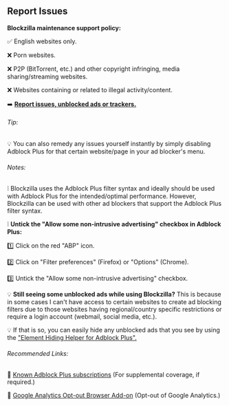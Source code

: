 ## Report Issues

**Blockzilla maintenance support policy:**

:white_check_mark: English websites only.

:x: Porn websites.

:x: P2P (BitTorrent, etc.) and other copyright infringing, media sharing/streaming websites.
 
:x: Websites containing or related to illegal activity/content.

:arrow_right: **[Report issues, unblocked ads or trackers.](https://github.com/zpacman/Blockzilla/issues)**

###### Tip:

:bulb: You can also remedy any issues yourself instantly by simply disabling Adblock Plus for that certain website/page in your ad blocker's menu.

###### Notes:

:grey_exclamation: Blockzilla uses the Adblock Plus filter syntax and ideally should be used with Adblock Plus for the intended/optimal performance. However, Blockzilla can be used with other ad blockers that support the Adblock Plus filter syntax.

:grey_exclamation: **Untick the "Allow some non-intrusive advertising" checkbox in Adblock Plus:**

:one: Click on the red "ABP" icon.

:two: Click on "Filter preferences" (Firefox) or "Options" (Chrome).

:three: Untick the "Allow some non-intrusive advertising" checkbox.

:bulb: **Still seeing some unblocked ads while using Blockzilla?** This is because in some cases I can't have access to certain websites to create ad blocking filters due to those websites having regional/country specific restrictions or require a login account (webmail, social media, etc.).

 :bulb: If that is so, you can easily hide any unblocked ads that you see by using the ["Element Hiding Helper for Adblock Plus".](https://addons.mozilla.org/en-US/firefox/addon/elemhidehelper/)

###### Recommended Links:

:link: [Known Adblock Plus subscriptions](https://adblockplus.org/subscriptions) (For supplemental coverage, if required.)

:link: [Google Analytics Opt-out Browser Add-on](https://tools.google.com/dlpage/gaoptout) (Opt-out of Google Analytics.)
